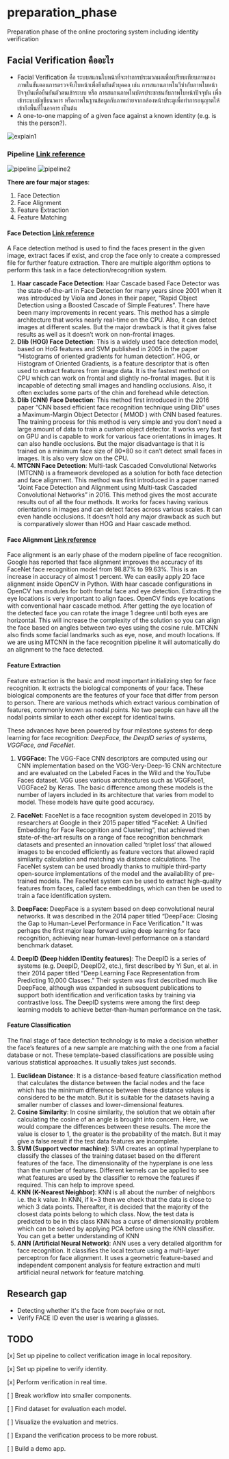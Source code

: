 # preparation_phase
Preparation phase of the online proctoring system including identity verification

## Facial Verification คืออะไร
- Facial Verification คือ ระบบสแกนใบหน้าที่จะทำการประมวลผลเพื่อเปรียบเทียบภาพสองภาพในขั้นตอนการตรวจจับใบหน้าเพื่อยืนยันตัวบุคคล เช่น การสแกนภาพในวีซ่ากับภาพใบหน้าปัจจุบันเพื่อยืนยันตัวตนเข้าระบบ หรือ การสแกนภาพในบัตรประชาชนกับภาพใบหน้าปัจจุบัน เพื่อเข้าระบบบัญชีธนาคาร หรือภาพในฐานข้อมูลกับภาพถ่ายจากกล้องหน้าประตูเพื่อทำการอนุญาตให้เข้าถึงพื้นที่ในอาคาร เป็นต้น
- A one-to-one mapping of a given face against a known identity (e.g. is this the person?).

![explain1](./asset/explain1.png)


### Pipeline [Link reference](https://medium.com/backprop-labs/face-recognition-pipeline-clearly-explained-f57fc0082750)


![pipeline](./asset/pipeline.png)
![pipeline2](./asset/pipeline2.png)

**There are four major stages**:
1. Face Detection
2. Face Alignment
3. Feature Extraction
4. Feature Matching

#### Face Detection [Link reference](https://learnopencv.com/face-detection-opencv-dlib-and-deep-learning-c-python/)

A Face detection method is used to find the faces present in the given image, extract faces if exist, and crop the face only to create a compressed file for further feature extraction. There are multiple algorithm options to perform this task in a face detection/recognition system.

1. **Haar cascade Face Detection**: Haar Cascade based Face Detector was the state-of-the-art in Face Detection for many years since 2001 when it was introduced by Viola and Jones in their paper, “Rapid Object Detection using a Boosted Cascade of Simple Features”. There have been many improvements in recent years. This method has a simple architecture that works nearly real-time on the CPU. Also, it can detect images at different scales. But the major drawback is that it gives false results as well as it doesn’t work on non-frontal images.
2. **Dlib (HOG) Face Detection**: This is a widely used face detection model, based on HoG features and SVM published in 2005 in the paper “Histograms of oriented gradients for human detection”. HOG, or Histogram of Oriented Gradients, is a feature descriptor that is often used to extract features from image data. It is the fastest method on CPU which can work on frontal and slightly no-frontal images. But it is incapable of detecting small images and handling occlusions. Also, it often excludes some parts of the chin and forehead while detection.
3. **Dlib (CNN) Face Detection**: This method first introduced in the 2016 paper “CNN based efficient face recognition technique using Dlib” uses a Maximum-Margin Object Detector ( MMOD ) with CNN based features. The training process for this method is very simple and you don’t need a large amount of data to train a custom object detector. It works very fast on GPU and is capable to work for various face orientations in images. It can also handle occlusions. But the major disadvantage is that it is trained on a minimum face size of 80*80 so it can’t detect small faces in images. It is also very slow on the CPU.
4. **MTCNN Face Detection**: Multi-task Cascaded Convolutional Networks (MTCNN) is a framework developed as a solution for both face detection and face alignment. This method was first introduced in a paper named “Joint Face Detection and Alignment using Multi-task Cascaded Convolutional Networks” in 2016. This method gives the most accurate results out of all the four methods. It works for faces having various orientations in images and can detect faces across various scales. It can even handle occlusions. It doesn’t hold any major drawback as such but is comparatively slower than HOG and Haar cascade method.

#### Face Alignment [Link reference](https://sefiks.com/2020/02/23/face-alignment-for-face-recognition-in-python-within-opencv/)
Face alignment is an early phase of the modern pipeline of face recognition. Google has reported that face alignment improves the accuracy of its FaceNet face recognition model from 98.87% to 99.63%. This is an increase in accuracy of almost 1 percent. We can easily apply 2D face alignment inside OpenCV in Python. With haar cascade configurations in OpenCV has modules for both frontal face and eye detection. Extracting the eye locations is very important to align faces. OpenCV finds eye locations with conventional haar cascade method. After getting the eye location of the detected face you can rotate the image 1 degree until both eyes are horizontal. This will increase the complexity of the solution so you can align the face based on angles between two eyes using the cosine rule. MTCNN also finds some facial landmarks such as eye, nose, and mouth locations. If we are using MTCNN in the face recognition pipeline it will automatically do an alignment to the face detected.

#### Feature Extraction
Feature extraction is the basic and most important initializing step for face recognition. It extracts the biological components of your face. These biological components are the features of your face that differ from person to person. There are various methods which extract various combination of features, commonly known as nodal points. No two people can have all the nodal points similar to each other except for identical twins.

These advances have been powered by four milestone systems for deep learning for face recognition: *DeepFace, the DeepID series of systems, VGGFace, and FaceNet.*

1. **VGGFace**: The VGG-Face CNN descriptors are computed using our CNN implementation based on the VGG-Very-Deep-16 CNN architecture and are evaluated on the Labeled Faces in the Wild and the YouTube Faces dataset. VGG uses various architectures such as VGGFace1, VGGFace2 by Keras. The basic difference among these models is the number of layers included in its architecture that varies from model to model. These models have quite good accuracy.

2. **FaceNet**: FaceNet is a face recognition system developed in 2015 by researchers at Google in their 2015 paper titled “FaceNet: A Unified Embedding for Face Recognition and Clustering”, that achieved then state-of-the-art results on a range of face recognition benchmark datasets and presented an innovation called ‘triplet loss‘ that allowed images to be encoded efficiently as feature vectors that allowed rapid similarity calculation and matching via distance calculations. The FaceNet system can be used broadly thanks to multiple third-party open-source implementations of the model and the availability of pre-trained models. The FaceNet system can be used to extract high-quality features from faces, called face embeddings, which can then be used to train a face identification system.

3. **DeepFace**: DeepFace is a system based on deep convolutional neural networks. It was described in the 2014 paper titled “DeepFace: Closing the Gap to Human-Level Performance in Face Verification.” It was perhaps the first major leap forward using deep learning for face recognition, achieving near human-level performance on a standard benchmark dataset.

4. **DeepID (Deep hidden IDentity features)**: The DeepID is a series of systems (e.g. DeepID, DeepID2, etc.), first described by Yi Sun, et al. in their 2014 paper titled “Deep Learning Face Representation from Predicting 10,000 Classes.” Their system was first described much like DeepFace, although was expanded in subsequent publications to support both identification and verification tasks by training via contrastive loss. The DeepID systems were among the first deep learning models to achieve better-than-human performance on the task.

#### Feature Classification
The final stage of face detection technology is to make a decision whether the face’s features of a new sample are matching with the one from a facial database or not. These template-based classifications are possible using various statistical approaches. It usually takes just seconds.

1. **Euclidean Distance**: It is a distance-based feature classification method that calculates the distance between the facial nodes and the face which has the minimum difference between these distance values is considered to be the match. But it is suitable for the datasets having a smaller number of classes and lower-dimensional features.
2. **Cosine Similarity**: In cosine similarity, the solution that we obtain after calculating the cosine of an angle is brought into concern. Here, we would compare the differences between these results. The more the value is closer to 1, the greater is the probability of the match. But it may give a false result if the test data features are incomplete.
3. **SVM (Support vector machine)**: SVM creates an optimal hyperplane to classify the classes of the training dataset based on the different features of the face. The dimensionality of the hyperplane is one less than the number of features. Different kernels can be applied to see what features are used by the classifier to remove the features if required. This can help to improve speed.
4. **KNN (K-Nearest Neighbor)**: KNN is all about the number of neighbors i.e. the k value. In KNN, if k=3 then we check that the data is close to which 3 data points. Thereafter, it is decided that the majority of the closest data points belong to which class. Now, the test data is predicted to be in this class KNN has a curse of dimensionality problem which can be solved by applying PCA before using the KNN classifier. You can get a better understanding of KNN
5. **ANN (Artificial Neural Network)**: ANN uses a very detailed algorithm for face recognition. It classifies the local texture using a multi-layer perceptron for face alignment. It uses a geometric feature-based and independent component analysis for feature extraction and multi artificial neural network for feature matching.


## Research gap
- Detecting whether it's the face from `Deepfake` or not.
- Verify FACE ID even the user is wearing a glasses.


## TODO

[x] Set up pipeline to collect verification image in local repository.

[x] Set up pipeline to verify identity.

[x] Perform verification in real time.

[ ] Break workflow into smaller components.

[ ] Find dataset for evaluation each model.

[ ] Visualize the evaluation and metrics.

[ ] Expand the verification process to be more robust.

[ ] Build a demo app.

